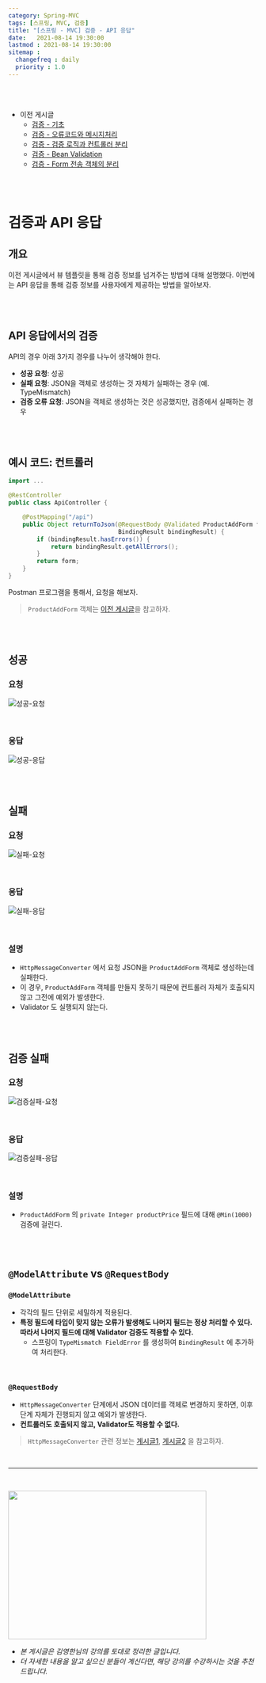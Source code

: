 ```yaml
---
category: Spring-MVC
tags: [스프링, MVC, 검증]
title: "[스프링 - MVC] 검증 - API 응답"
date:   2021-08-14 19:30:00 
lastmod : 2021-08-14 19:30:00
sitemap :
  changefreq : daily
  priority : 1.0
---
```


<br/><br/>

- 이전 게시글
  - [검증 - 기초](https://taegyunwoo.github.io/spring-mvc/SPRING_MVC_Validation)
  - [검증 - 오류코드와 메시지처리](https://taegyunwoo.github.io/spring-mvc/SPRING_MVC_ValidationAndMessage)
  - [검증 - 검증 로직과 컨트롤러 분리](https://taegyunwoo.github.io/spring-mvc/SPRING_MVC_ValidationAndController)
  - [검증 - Bean Validation](https://taegyunwoo.github.io/spring-mvc/SPRING_MVC_BeanValidation)
  - [검증 - Form 전송 객체의 분리](https://taegyunwoo.github.io/spring-mvc/SPRING_MVC_FormAndValidation)

<br/><br/>

# 검증과 API 응답

## 개요

이전 게시글에서 뷰 템플릿을 통해 검증 정보를 넘겨주는 방법에 대해 설명했다. 이번에는 API 응답을 통해 검증 정보를 사용자에게 제공하는 방법을 알아보자.

<br/><br/>

## API 응답에서의 검증

API의 경우 아래 3가지 경우를 나누어 생각해야 한다.

- **성공 요청**: 성공
- **실패 요청**: JSON을 객체로 생성하는 것 자체가 실패하는 경우 (예. TypeMismatch)
- **검증 오류 요청**: JSON을 객체로 생성하는 것은 성공했지만, 검증에서 실패하는 경우

<br/><br/>

## 예시 코드: 컨트롤러

```java
import ...

@RestController
public class ApiController {

    @PostMapping("/api")
    public Object returnToJson(@RequestBody @Validated ProductAddForm form,
                               BindingResult bindingResult) {
        if (bindingResult.hasErrors()) {
            return bindingResult.getAllErrors();
        }
        return form;
    }
}
```

Postman 프로그램을 통해서, 요청을 해보자.

> `ProductAddForm` 객체는 [이전 게시글](https://taegyunwoo.github.io/spring-mvc/SPRING_MVC_FormAndValidation#6)을 참고하자.

<br/><br/>

## 성공

### 요청

![성공-요청](/assets/img/2021-08-14-SPRING_MVC_ValidationAndJson/Untitled%2020.png)

<br/>

### 응답

![성공-응답](/assets/img/2021-08-14-SPRING_MVC_ValidationAndJson/Untitled%2021.png)

<br/><br/>

## 실패

### 요청

![실패-요청](/assets/img/2021-08-14-SPRING_MVC_ValidationAndJson/Untitled%2022.png)

<br/>

### 응답

![실패-응답](/assets/img/2021-08-14-SPRING_MVC_ValidationAndJson/Untitled%2023.png)

<br/>

### 설명

- `HttpMessageConverter` 에서 요청 JSON을 `ProductAddForm` 객체로 생성하는데 실패한다.
- 이 경우, `ProductAddForm` 객체를 만들지 못하기 때문에 컨트롤러 자체가 호출되지 않고 그전에 예외가 발생한다.
- Validator 도 실행되지 않는다.

<br/><br/>

## 검증 실패

### 요청

![검증실패-요청](/assets/img/2021-08-14-SPRING_MVC_ValidationAndJson/Untitled%2024.png)

<br/>

### 응답

![검증실패-응답](/assets/img/2021-08-14-SPRING_MVC_ValidationAndJson/Untitled%2025.png)

<br/>

### 설명

- `ProductAddForm` 의 `private Integer productPrice` 필드에 대해 `@Min(1000)` 검증에 걸린다.

<br/><br/>

## `@ModelAttribute` vs `@RequestBody`

### `@ModelAttribute`

- 각각의 필드 단위로 세밀하게 적용된다.
- **특정 필드에 타입이 맞지 않는 오류가 발생해도 나머지 필드는 정상 처리할 수 있다. 따라서 나머지 필드에 대해 Validator 검증도 적용할 수 있다.**
    - 스프링이 `TypeMismatch FieldError` 를 생성하여 `BindingResult` 에 추가하여 처리한다.

<br/>

### `@RequestBody`

- `HttpMessageConverter` 단계에서 JSON 데이터를 객체로 변경하지 못하면, 이후 단계 자체가 진행되지 않고 예외가 발생한다.
- **컨트롤러도 호출되지 않고, Validator도 적용할 수 없다.**

> `HttpMessageConverter` 관련 정보는 [게시글1](https://taegyunwoo.github.io/spring-mvc/SPRING_MVC_HTTPMessageConverter), [게시글2](https://taegyunwoo.github.io/spring-mvc/SPRING_MVC_HandlerAdapterAndHttpMessageConverter#4) 을 참고하자.

<br>

---

<br>

<a href="https://inf.run/YPER"><img src="/assets/img/Inflearn_Spring_MVC2/logo.png" width="400px" height="300px"></a>

- *본 게시글은 김영한님의 강의를 토대로 정리한 글입니다.*
- *더 자세한 내용을 알고 싶으신 분들이 계신다면, 해당 강의를 수강하시는 것을 추천드립니다.*